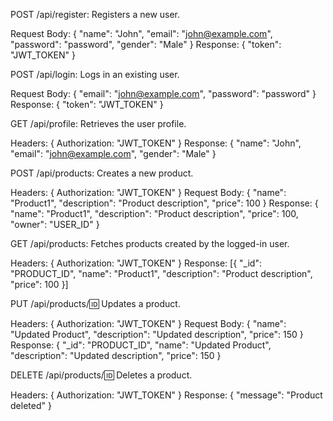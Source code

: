 POST /api/register: Registers a new user.

Request Body: { "name": "John", "email": "john@example.com", "password": "password", "gender": "Male" }
Response: { "token": "JWT_TOKEN" }

POST /api/login: Logs in an existing user.

Request Body: { "email": "john@example.com", "password": "password" }
Response: { "token": "JWT_TOKEN" }

GET /api/profile: Retrieves the user profile.

Headers: { Authorization: "JWT_TOKEN" }
Response: { "name": "John", "email": "john@example.com", "gender": "Male" }

POST /api/products: Creates a new product.

Headers: { Authorization: "JWT_TOKEN" }
Request Body: { "name": "Product1", "description": "Product description", "price": 100 }
Response: { "name": "Product1", "description": "Product description", "price": 100, "owner": "USER_ID" }

GET /api/products: Fetches products created by the logged-in user.

Headers: { Authorization: "JWT_TOKEN" }
Response: [{ "_id": "PRODUCT_ID", "name": "Product1", "description": "Product description", "price": 100 }]

PUT /api/products/:id: Updates a product.

Headers: { Authorization: "JWT_TOKEN" }
Request Body: { "name": "Updated Product", "description": "Updated description", "price": 150 }
Response: { "_id": "PRODUCT_ID", "name": "Updated Product", "description": "Updated description", "price": 150 }

DELETE /api/products/:id: Deletes a product.

Headers: { Authorization: "JWT_TOKEN" }
Response: { "message": "Product deleted" }